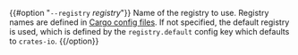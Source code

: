 {{#option "`--registry` _registry_"}}
Name of the registry to use. Registry names are defined in [Cargo config
files](../reference/config.html). If not specified, the default registry is used,
which is defined by the `registry.default` config key which defaults to
`crates-io`.
{{/option}}

